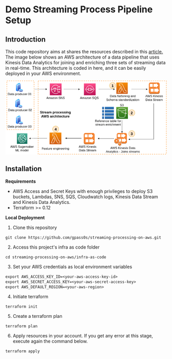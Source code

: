 # Demo Streaming Process Pipeline Setup

## Introduction

This code repository aims at shares the resources described in this <a href=https://medium.com/@guilhermeepassos/joining-and-enriching-multiple-sets-of-streaming-data-with-kinesis-data-analytics-24b4088b5846> article.</a> 
The image below shows an AWS architecture of a data pipeline that uses Kinesis Data Analytics for joining and enriching three sets of streaming data in real-time.
This architecture is coded in here, and it can be easily deployed in your AWS
environment. 
<p align="center">
  <img src="architecture/stream_process_architecture.png">
  <br/>
</p>

## Installation<a name="w2402aac23c29c11b5"></a>
 ****Requirements****
+ AWS Access and Secret Keys with enough privileges to deploy S3 buckets, Lambdas, SNS, SQS, Cloudwatch logs, Kinesis Data Stream and Kinesis Data Analytics.
+ Terraform >= 0.12 

 **Local Deployment** 
1. Clone this repository
```
git clone https://github.com/gpass0s/streaming-processing-on-aws.git
```
2. Access this project's infra as code folder 
```
cd streaming-processing-on-aws/infra-as-code
```
3. Set your AWS credentials as local environment variables 
```
export AWS_ACCESS_KEY_ID=<your-aws-access-key-id>
export AWS_SECRET_ACCESS_KEY=<your-aws-secret-access-key>
export AWS_DEFAULT_REGION=<your-aws-region>
```
4. Initiate terraform 
```
terraform init
```
5. Create a terraform plan
```
terraform plan
```
6. Apply resources in your account. If you get any error at this stage, 
execute again the command below.
```
terraform apply
```